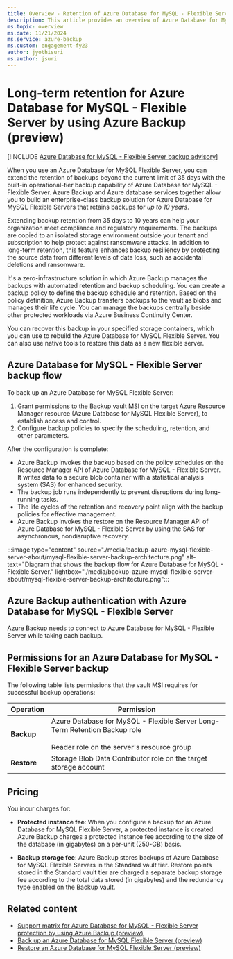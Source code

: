 ```yaml
---
title: Overview - Retention of Azure Database for MySQL - Flexible Server for the Long Term by Using Azure Backup
description: This article provides an overview of Azure Database for MySQL - Flexible Server retention for the long term.
ms.topic: overview
ms.date: 11/21/2024
ms.service: azure-backup
ms.custom: engagement-fy23
author: jyothisuri
ms.author: jsuri
---
```


# Long-term retention for Azure Database for MySQL - Flexible Server by using Azure Backup (preview)

[!INCLUDE [Azure Database for MySQL - Flexible Server backup advisory](../../includes/backup-mysql-flexible-server-advisory.md)]

When you use an Azure Database for MySQL Flexible Server, you can extend the retention of backups beyond the current limit of 35 days with the built-in operational-tier backup capability of Azure Database for MySQL - Flexible Server. Azure Backup and Azure database services together allow you to build an enterprise-class backup solution for Azure Database for MySQL Flexible Servers that retains backups for *up to 10 years*.

Extending backup retention from 35 days to 10 years can help your organization meet compliance and regulatory requirements. The backups are copied to an isolated storage environment outside your tenant and subscription to help protect against ransomware attacks. In addition to long-term retention, this feature enhances backup resiliency by protecting the source data from different levels of data loss, such as accidental deletions and ransomware.

It's a zero-infrastructure solution in which Azure Backup manages the backups with automated retention and backup scheduling. You can create a backup policy to define the backup schedule and retention. Based on the policy definition, Azure Backup transfers backups to the vault as blobs and manages their life cycle. You can manage the backups centrally beside other protected workloads via Azure Business Continuity Center.

You can recover this backup in your specified storage containers, which you can use to rebuild the Azure Database for MySQL Flexible Server. You can also use native tools to restore this data as a new flexible server.

## Azure Database for MySQL - Flexible Server backup flow

To back up an Azure Database for MySQL Flexible Server:

1. Grant permissions to the Backup vault MSI on the target Azure Resource Manager resource (Azure Database for MySQL Flexible Server), to establish access and control.
2. Configure backup policies to specify the scheduling, retention, and other parameters.

After the configuration is complete:

- Azure Backup invokes the backup based on the policy schedules on the Resource Manager API of Azure Database for MySQL - Flexible Server. It writes data to a secure blob container with a statistical analysis system (SAS) for enhanced security.
- The backup job runs independently to prevent disruptions during long-running tasks.
- The life cycles of the retention and recovery point align with the backup policies for effective management.
- Azure Backup invokes the restore on the Resource Manager API of Azure Database for MySQL - Flexible Server by using the SAS for asynchronous, nondisruptive recovery.

:::image type="content" source="./media/backup-azure-mysql-flexible-server-about/mysql-flexible-server-backup-architecture.png" alt-text="Diagram that shows the backup flow for Azure Database for MySQL - Flexible Server." lightbox="./media/backup-azure-mysql-flexible-server-about/mysql-flexible-server-backup-architecture.png":::

## Azure Backup authentication with Azure Database for MySQL - Flexible Server

Azure Backup needs to connect to Azure Database for MySQL - Flexible Server while taking each backup.

## Permissions for an Azure Database for MySQL - Flexible Server backup

The following table lists permissions that the vault MSI requires for successful backup operations:

| Operation | Permission |
| --- | --- |
| **Backup** | Azure Database for MySQL - Flexible Server Long-Term Retention Backup role <br><br> Reader role on the server's resource group |
| **Restore** | Storage Blob Data Contributor role on the target storage account |

## Pricing

You incur charges for:

- **Protected instance fee**: When you configure a backup for an Azure Database for MySQL Flexible Server, a protected instance is created. Azure Backup charges a protected instance fee according to the size of the database (in gigabytes) on a per-unit (250-GB) basis.

- **Backup storage fee**: Azure Backup stores backups of Azure Database for MySQL Flexible Servers in the Standard vault tier. Restore points stored in the Standard vault tier are charged a separate backup storage fee according to the total data stored (in gigabytes) and the redundancy type enabled on the Backup vault.

## Related content

- [Support matrix for Azure Database for MySQL - Flexible Server protection by using Azure Backup (preview)](backup-azure-mysql-flexible-server-support-matrix.md)
- [Back up an Azure Database for MySQL Flexible Server (preview)](backup-azure-mysql-flexible-server.md)
- [Restore an Azure Database for MySQL Flexible Server (preview)](backup-azure-mysql-flexible-server-restore.md)
